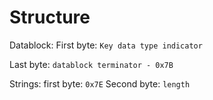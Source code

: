 # Structure
Datablock:
   First byte: `Key data type indicator`
   
   Last byte: `datablock terminator - 0x7B`
   
   
Strings:
   first byte: `0x7E`
   Second byte: `length`
  